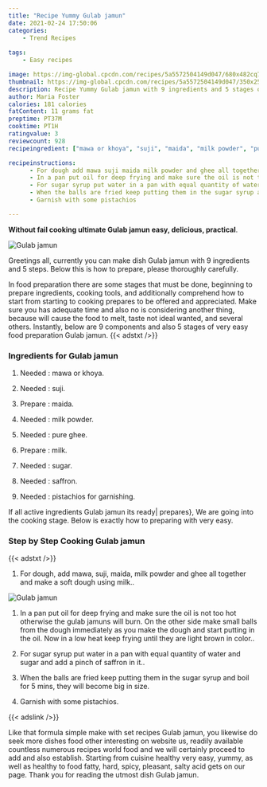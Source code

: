 ```yaml
---
title: "Recipe Yummy Gulab jamun"
date: 2021-02-24 17:50:06
categories:
    - Trend Recipes
    
tags:
    - Easy recipes

image: https://img-global.cpcdn.com/recipes/5a5572504149d047/680x482cq70/gulab-jamun-recipe-main-photo.jpg
thumbnail: https://img-global.cpcdn.com/recipes/5a5572504149d047/350x250cq70/gulab-jamun-recipe-main-photo.jpg
description: Recipe Yummy Gulab jamun with 9 ingredients and 5 stages of easy cooking.
author: Maria Foster
calories: 181 calories
fatContent: 11 grams fat
preptime: PT37M
cooktime: PT1H
ratingvalue: 3
reviewcount: 928
recipeingredient: ["mawa or khoya", "suji", "maida", "milk powder", "pure ghee", "milk", "sugar", "saffron", "pistachios for garnishing"]

recipeinstructions: 
      - For dough add mawa suji maida milk powder and ghee all together and make a soft dough using milk 
      - In a pan put oil for deep frying and make sure the oil is not too hot otherwise the gulab jamuns will burn On the other side make small balls from the dough immediately as you make the dough and start putting in the oil Now in a low heat keep frying until they are light brown in color 
      - For sugar syrup put water in a pan with equal quantity of water and sugar and add a pinch of saffron in it 
      - When the balls are fried keep putting them in the sugar syrup and boil for 5 mins they will become big in size 
      - Garnish with some pistachios

---
```




**Without fail cooking ultimate Gulab jamun easy, delicious, practical**. 


![Gulab jamun](https://img-global.cpcdn.com/recipes/5a5572504149d047/680x482cq70/gulab-jamun-recipe-main-photo.jpg "Gulab jamun")




Greetings all, currently you can make dish Gulab jamun with 9 ingredients and 5 steps. Below this is how to prepare, please thoroughly carefully.

In food preparation there are some stages that must be done, beginning to prepare ingredients, cooking tools, and additionally comprehend how to start from starting to cooking prepares to be offered and appreciated. Make sure you has adequate time and also no is considering another thing, because will cause the food to melt, taste not ideal wanted, and several others. Instantly, below are 9 components and also 5 stages of very easy food preparation Gulab jamun.
{{< adstxt />}}

### Ingredients for Gulab jamun


1. Needed  : mawa or khoya.

1. Needed  : suji.

1. Prepare  : maida.

1. Needed  : milk powder.

1. Needed  : pure ghee.

1. Prepare  : milk.

1. Needed  : sugar.

1. Needed  : saffron.

1. Needed  : pistachios for garnishing.



If all active ingredients Gulab jamun its ready| prepares}, We are going into the cooking stage. Below is exactly how to preparing with very easy.

### Step by Step Cooking Gulab jamun

{{< adstxt />}}


1. For dough, add mawa, suji, maida, milk powder and ghee all together and make a soft dough using milk..



![Gulab jamun](https://img-global.cpcdn.com/steps/4ecb22acd6a079ee/160x128cq70/gulab-jamun-recipe-step-1-photo.jpg" "Gulab jamun")



1. In a pan put oil for deep frying and make sure the oil is not too hot otherwise the gulab jamuns will burn. On the other side make small balls from the dough immediately as you make the dough and start putting in the oil. Now in a low heat keep frying until they are light brown in color..



1. For sugar syrup put water in a pan with equal quantity of water and sugar and add a pinch of saffron in it..



1. When the balls are fried keep putting them in the sugar syrup and boil for 5 mins, they will become big in size.



1. Garnish with some pistachios.





{{< adslink />}}

Like that formula simple make with set recipes Gulab jamun, you likewise do seek more dishes food other interesting on website us, readily available countless numerous recipes world food and we will certainly proceed to add and also establish. Starting from cuisine healthy very easy, yummy, as well as healthy to food fatty, hard, spicy, pleasant, salty acid gets on our page. Thank you for reading the utmost dish Gulab jamun.
